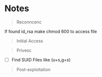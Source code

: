 # Notes

> Reconncenc

If found id\_rsa make chmod 600 to access file

> Initial Access



> Privesc

* [ ] Find SUID Files like (u+s,g+s)



> Post-exploitation
